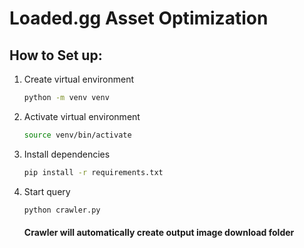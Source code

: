 # Loaded.gg Asset Optimization

## How to Set up:
1. Create virtual environment
   ```bash
   python -m venv venv
   ```
2. Activate virtual environment
   ```bash
   source venv/bin/activate
   ```
3. Install dependencies
   ```bash
   pip install -r requirements.txt
   ```
4. Start query 
   ```bash
   python crawler.py
   ```
   #### Crawler will automatically create output image download folder
   
